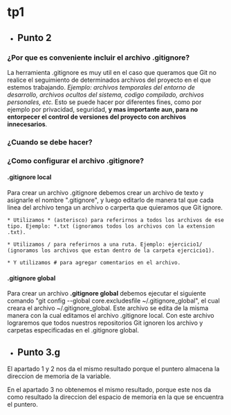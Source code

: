 # tp1

* ## Punto 2

### **¿Por que es conveniente incluir el archivo .gitignore?**

La herramienta .gitignore es muy util en el caso que queramos que Git no realice el seguimiento de determinados archivos del proyecto en el que estemos trabajando. _Ejemplo: archivos temporales del entorno de desarrollo, archivos ocultos del sistema, codigo compilado, archivos personales, etc._
Esto se puede hacer por diferentes fines, como por ejemplo por privacidad, seguridad, **y mas importante aun, para no entorpecer el control de versiones del proyecto con archivos innecesarios**.

### ¿Cuando se debe hacer?

### **¿Como configurar el archivo .gitignore?**

#### **.gitignore local**

Para crear un archivo .gitignore debemos crear un archivo de texto y asignarle el nombre ".gitignore", y luego editarlo de manera tal que cada linea del archivo tenga un archivo o carperta que quieramos que Git ignore.

    * Utilizamos * (asterisco) para referirnos a todos los archivos de ese tipo. Ejemplo: *.txt (ignoramos todos los archivos con la extension .txt).

    * Utilizamos / para referirnos a una ruta. Ejemplo: ejercicio1/ (ignoramos los archivos que estan dentro de la carpeta ejercicio1).

    * Y utilizamos # para agregar comentarios en el archivo.

#### **.gitignore global**

Para crear un archivo **.gitignore global** debemos ejecutar el siguiente comando "git config --global core.excludesfile ~/.gitignore_global", el cual creara el archivo ~/.gitignore_global.
Este archivo se edita de la misma manera con la cual editamos el archivo .gitignore local.
Con este archivo lograremos que todos nuestros repositorios Git ignoren los archivo y carpetas especificadas en el .gitignore global.


* ## Punto 3.g

El apartado 1 y 2 nos da el mismo resultado porque el puntero almacena la direccion de memoria de la variable.

En el apartado 3 no obtenemos el mismo resultado, porque este nos da como resultado la direccion del espacio de memoria en la que se encuentra el puntero.